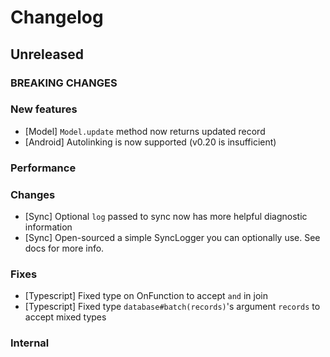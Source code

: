 # Changelog

## Unreleased

### BREAKING CHANGES

### New features
- [Model] `Model.update` method now returns updated record
- [Android] Autolinking is now supported (v0.20 is insufficient)

### Performance

### Changes

- [Sync] Optional `log` passed to sync now has more helpful diagnostic information
- [Sync] Open-sourced a simple SyncLogger you can optionally use. See docs for more info.

### Fixes

- [Typescript] Fixed type on OnFunction to accept `and` in join 
- [Typescript] Fixed type `database#batch(records)`'s argument `records` to accept mixed types

### Internal
